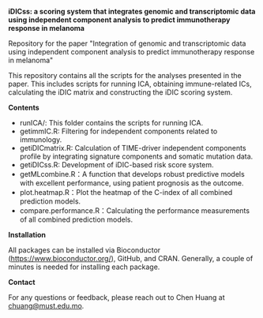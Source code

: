 ﻿**iDICss: a scoring system that integrates genomic and transcriptomic data using independent component analysis to predict immunotherapy response in melanoma**

Repository for the paper "Integration of genomic and transcriptomic data using independent component analysis to predict immunotherapy response in melanoma"

This repository contains all the scripts for the analyses presented in the paper. This includes scripts for running ICA, obtaining immune-related ICs, calculating the iDIC matrix and constructing the iDIC scoring system.

**Contents**

 - runICA/: This folder contains the scripts for running ICA.
 - getimmIC.R: Filtering for independent components related to immunology.
 - getiDICmatrix.R: Calculation of TIME-driver independent components profile by integrating signature components and somatic mutation data.
 - getiDICss.R: Development of iDIC-based risk score system.
 - getMLcombine.R：A function that develops robust predictive models with excellent performance, using patient prognosis as the outcome.
 - plot.heatmap.R：Plot the heatmap of the C-index of all combined prediction models.
 - compare.performance.R：Calculating the performance measurements of all combined prediction models.

**Installation**

All packages can be installed via Bioconductor (https://www.bioconductor.org/), GitHub, and CRAN. Generally, a couple of minutes is needed for installing each package.

**Contact**

For any questions or feedback, please reach out to Chen Huang at chuang@must.edu.mo.



